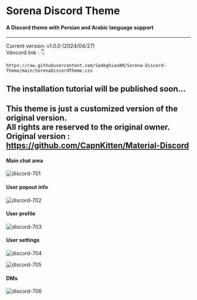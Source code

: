 # Sorena Discord Theme
#### A Discord theme with Persian and Arabic language support
<hr>

Current version: v1.0.0 (2024/04/27)
<br>
Vencord link : 👇
```
https://raw.githubusercontent.com/SadeghianAM/Sorena-Discord-Theme/main/SorenaDiscordTheme.css
```
The installation tutorial will be published soon...
<br>
---------------
This theme is just a customized version of the original version.
<br>
All rights are reserved to the original owner.
<br>
Original version : https://github.com/CapnKitten/Material-Discord
---------------
#### Main chat area

![discord-701](https://user-images.githubusercontent.com/4013216/216792441-cc02a2fc-d175-432d-af75-81975d75e65e.png)

#### User popout info

![discord-702](https://user-images.githubusercontent.com/4013216/216792443-04fe70f0-0cd7-4d98-bb49-c937415c53d0.png)

#### User profile

![discord-703](https://user-images.githubusercontent.com/4013216/216792451-676c4d76-6138-42c3-8ce2-3ee76cb82abf.png)

#### User settings

![discord-704](https://user-images.githubusercontent.com/4013216/216792456-36074914-4cb8-4c0b-aa07-74d09e274bcf.png)

![discord-705](https://user-images.githubusercontent.com/4013216/216792461-30509d7f-30c1-4d31-b4e0-9be858723cfd.png)

#### DMs

![discord-706](https://user-images.githubusercontent.com/4013216/216792463-a2472c19-21bd-48e0-beba-05d092c715dc.png)
